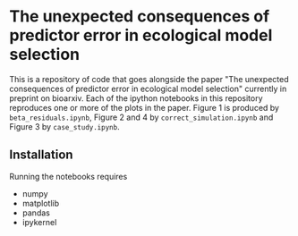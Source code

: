 # The unexpected consequences of predictor error in ecological model selection

This is a repository of code that goes alongside the paper "The unexpected consequences of predictor error in ecological model selection" currently in preprint on bioarxiv. Each of the ipython notebooks in this repository reproduces one or more of the plots in the paper. Figure 1 is produced by `beta_residuals.ipynb`, Figure 2 and 4 by `correct_simulation.ipynb` and Figure 3 by `case_study.ipynb`. 

## Installation

Running the notebooks requires 
  - numpy
  - matplotlib 
  - pandas
  - ipykernel

